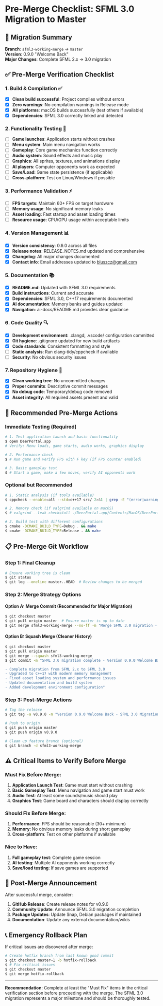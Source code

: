 # Pre-Merge Checklist: SFML 3.0 Migration to Master

## 🎯 **Migration Summary**
**Branch**: `sfml3-working-merge` → `master`  
**Version**: 0.9.0 "Welcome Back"  
**Major Changes**: Complete SFML 2.x → 3.0 migration  

## ✅ **Pre-Merge Verification Checklist**

### **1. Build & Compilation** ✅
- [x] **Clean build successful**: Project compiles without errors
- [x] **Zero warnings**: No compilation warnings in Release mode
- [x] **All platforms**: macOS builds successfully (test others if available)
- [x] **Dependencies**: SFML 3.0 correctly linked and detected

### **2. Functionality Testing** 🧪
- [ ] **Game launches**: Application starts without crashes
- [ ] **Menu system**: Main menu navigation works
- [ ] **Gameplay**: Core game mechanics function correctly
- [ ] **Audio system**: Sound effects and music play
- [ ] **Graphics**: All sprites, textures, and animations display
- [ ] **AI players**: Computer opponents work as expected
- [ ] **Save/Load**: Game state persistence (if applicable)
- [ ] **Cross-platform**: Test on Linux/Windows if possible

### **3. Performance Validation** ⚡
- [ ] **FPS targets**: Maintain 60+ FPS on target hardware
- [ ] **Memory usage**: No significant memory leaks
- [ ] **Asset loading**: Fast startup and asset loading times
- [ ] **Resource usage**: CPU/GPU usage within acceptable limits

### **4. Version Management** 📊
- [x] **Version consistency**: 0.9.0 across all files
- [x] **Release notes**: RELEASE_NOTES.md updated and comprehensive
- [x] **Changelog**: All major changes documented
- [x] **Contact info**: Email addresses updated to bluszcz@gmail.com

### **5. Documentation** 📚
- [x] **README.md**: Updated with SFML 3.0 requirements
- [x] **Build instructions**: Current and accurate
- [x] **Dependencies**: SFML 3.0, C++17 requirements documented
- [x] **AI documentation**: Memory banks and guides updated
- [x] **Navigation**: ai-docs/README.md provides clear guidance

### **6. Code Quality** 🔍
- [x] **Development environment**: .clangd, .vscode/ configuration committed
- [x] **Git hygiene**: .gitignore updated for new build artifacts
- [x] **Code standards**: Consistent formatting and style
- [ ] **Static analysis**: Run clang-tidy/cppcheck if available
- [ ] **Security**: No obvious security issues

### **7. Repository Hygiene** 🧹
- [x] **Clean working tree**: No uncommitted changes
- [x] **Proper commits**: Descriptive commit messages
- [x] **No debug code**: Temporary/debug code removed
- [x] **Asset integrity**: All required assets present and valid

## 🚀 **Recommended Pre-Merge Actions**

### **Immediate Testing (Required)**
```bash
# 1. Test application launch and basic functionality
$ open DeerPortal.app
# Verify: Menu loads, game starts, audio works, graphics display

# 2. Performance check
$ # Run game and verify FPS with F key (if FPS counter enabled)

# 3. Basic gameplay test
$ # Start a game, make a few moves, verify AI opponents work
```

### **Optional but Recommended**
```bash
# 1. Static analysis (if tools available)
$ cppcheck --enable=all --std=c++17 src/ 2>&1 | grep -E "(error|warning)"

# 2. Memory check (if valgrind available on macOS)
$ # valgrind --leak-check=full ./DeerPortal.app/Contents/MacOS/DeerPortal

# 3. Build test with different configurations
$ cmake -DCMAKE_BUILD_TYPE=Debug . && make
$ cmake -DCMAKE_BUILD_TYPE=Release . && make
```

## 📋 **Pre-Merge Git Workflow**

### **Step 1: Final Cleanup**
```bash
# Ensure working tree is clean
$ git status
$ git log --oneline master..HEAD  # Review changes to be merged
```

### **Step 2: Merge Strategy Options**

#### **Option A: Merge Commit (Recommended for Major Migration)**
```bash
$ git checkout master
$ git pull origin master  # Ensure master is up to date
$ git merge sfml3-working-merge --no-ff -m "Merge SFML 3.0 migration - Version 0.9.0 Welcome Back"
```

#### **Option B: Squash Merge (Cleaner History)**
```bash
$ git checkout master  
$ git pull origin master
$ git merge --squash sfml3-working-merge
$ git commit -m "SFML 3.0 migration complete - Version 0.9.0 Welcome Back

- Complete migration from SFML 2.x to SFML 3.0
- Upgraded to C++17 with modern memory management
- Fixed asset loading system and performance issues
- Updated documentation and build system
- Added development environment configuration"
```

### **Step 3: Post-Merge Actions**
```bash
# Tag the release
$ git tag -a v0.9.0 -m "Version 0.9.0 Welcome Back - SFML 3.0 Migration"

# Push to origin
$ git push origin master
$ git push origin v0.9.0

# Clean up feature branch (optional)
$ git branch -d sfml3-working-merge
```

## ⚠️ **Critical Items to Verify Before Merge**

### **Must Fix Before Merge:**
1. **Application Launch Test**: Game must start without crashing
2. **Basic Gameplay Test**: Menu navigation and game start must work
3. **Audio Test**: At least some sounds/music should play
4. **Graphics Test**: Game board and characters should display correctly

### **Should Fix Before Merge:**
1. **Performance**: FPS should be reasonable (30+ minimum)
2. **Memory**: No obvious memory leaks during short gameplay
3. **Cross-platform**: Test on other platforms if available

### **Nice to Have:**
1. **Full gameplay test**: Complete game session
2. **AI testing**: Multiple AI opponents working correctly
3. **Save/load testing**: If save games are supported

## 🎉 **Post-Merge Announcement**

After successful merge, consider:
1. **GitHub Release**: Create release notes for v0.9.0
2. **Community Update**: Announce SFML 3.0 migration completion
3. **Package Updates**: Update Snap, Debian packages if maintained
4. **Documentation**: Update any external documentation/wikis

## 📞 **Emergency Rollback Plan**

If critical issues are discovered after merge:
```bash
# Create hotfix branch from last known good commit
$ git checkout master~1 -b hotfix-rollback
$ # Fix critical issues
$ git checkout master
$ git merge hotfix-rollback
```

---

**Recommendation**: Complete at least the "Must Fix" items in the critical verification section before proceeding with the merge. The SFML 3.0 migration represents a major milestone and should be thoroughly tested. 